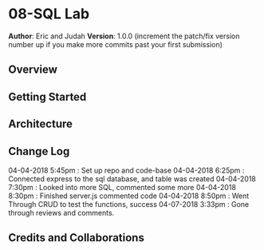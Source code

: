 # 08-SQL Lab

**Author**: Eric and Judah
**Version**: 1.0.0 (increment the patch/fix version number up if you make more commits past your first submission)

## Overview
<!-- Provide a high level overview of what this application is and why you are building it, beyond the fact that it's an assignment for a Code Fellows 301 class. (i.e. What's your problem domain?) -->

## Getting Started
<!-- What are the steps that a user must take in order to build this app on their own machine and get it running? -->

## Architecture
<!-- Provide a detailed description of the application design. What technologies (languages, libraries, etc) you're using, and any other relevant design information. -->

## Change Log
<!-- Use this are to document the iterative changes made to your application as each feature is successfully implemented. Use time stamps. Here's an examples: -->

04-04-2018 5:45pm : Set up repo and code-base
04-04-2018 6:25pm : Connected express to the sql database, and table was created
04-04-2018 7:30pm : Looked into more SQL, commented some more
04-04-2018 8:30pm : Finished server.js commented code
04-04-2018 8:50pm : Went Through CRUD to test the functions, success
04-07-2018 3:33pm : Gone through reviews and comments.


## Credits and Collaborations
<!-- Give credit (and a link) to other people or resources that helped you build this application. -->
